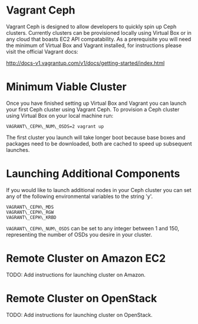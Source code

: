 Vagrant Ceph
============

Vagrant Ceph is designed to allow developers to quickly spin up Ceph clusters.
Currently clusters can be provisioned locally using Virtual Box or in any cloud
that boasts EC2 API compatability. As a prerequisite you will need the minimum
of Virtual Box and Vagrant installed, for instructions please visit the official
Vagrant docs:

http://docs-v1.vagrantup.com/v1/docs/getting-started/index.html

Minimum Viable Cluster
======================

Once you have finished setting up Virtual Box and Vagrant you can launch your
first Ceph cluster using Vagrant Ceph. To provision a Ceph cluster using
Virtual Box on your local machine run:

```VAGRANT\_CEPH\_NUM\_OSDS=2 vagrant up```

The first cluster you launch will take longer boot because base boxes and
packages need to be downloaded, both are cached to speed up subsequent launches.

Launching Additional Components
===============================

If you would like to launch additional nodes in your Ceph cluster you can set
any of the following environmental variables to the string 'y'.

```
VAGRANT\_CEPH\_MDS
VAGRANT\_CEPH\_RGW
VAGRANT\_CEPH\_KRBD
```

```VAGRANT\_CEPH\_NUM\_OSDS``` can be set to any integer between 1 and 150, representing
the number of OSDs you desire in your cluster.

Remote Cluster on Amazon EC2
============================

TODO: Add instructions for launching cluster on Amazon.

Remote Cluster on OpenStack
===========================

TODO: Add instructions for launching cluster on OpenStack.
